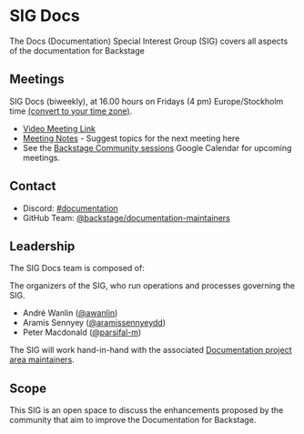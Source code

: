 # SIG Docs

The Docs (Documentation) Special Interest Group (SIG) covers all aspects of the documentation for Backstage

## Meetings

SIG Docs (biweekly), at 16.00 hours on Fridays (4 pm) Europe/Stockholm time [(convert to your time zone)](https://dateful.com/convert/stockholm-sweden?t=16).

- [Video Meeting Link](https://meet.google.com/iwm-oeoj-nvi)
- [Meeting Notes](https://docs.google.com/document/d/1yVdnxtrpA6tPTGl9gbeHME7bEkQQTnfrjG3H7loEKrI/edit) - Suggest topics for the next meeting here
- See the [Backstage Community sessions](https://calendar.google.com/calendar/u/0?cid=Y19xdXA5Z2JobjlzcXB1YW82dHJ0dGQ4bWs1c0Bncm91cC5jYWxlbmRhci5nb29nbGUuY29t) Google Calendar for upcoming meetings.

## Contact

- Discord: [#documentation](https://discord.com/channels/687207715902193673/687994765559463940)
- GitHub Team: [@backstage/documentation-maintainers](https://github.com/orgs/backstage/teams/documentation-maintainers)

## Leadership

The SIG Docs team is composed of:

The organizers of the SIG, who run operations and processes governing the SIG.

- André Wanlin ([@awanlin](https://github.com/awanlin))
- Aramis Sennyey ([@aramissennyeydd](https://github.com/aramissennyeydd))
- Peter Macdonald ([@parsifal-m](https://github.com/Parsifal-M))

The SIG will work hand-in-hand with the associated [Documentation project area maintainers](https://github.com/backstage/backstage/blob/master/OWNERS.md#documentation).

## Scope

This SIG is an open space to discuss the enhancements proposed by the community that aim to improve the Documentation for Backstage. 

